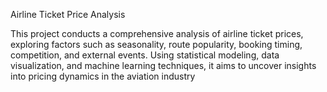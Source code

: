 Airline Ticket Price Analysis

This project conducts a comprehensive analysis of airline ticket prices, exploring factors such as seasonality, route popularity, booking timing, competition, and external events. Using statistical modeling, data visualization, and machine learning techniques, it aims to uncover insights into pricing dynamics in the aviation industry
